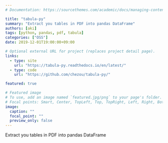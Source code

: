```yaml
---
# Documentation: https://sourcethemes.com/academic/docs/managing-content/

title: "tabula-py"
summary: "Extract you tables in PDF into pandas DataFrame"
authors: [aki]
tags: [python, pandas, pdf, tabula]
categories: ["OSS"]
date: 2019-12-01T19:00:00+09:00

# Optional external URL for project (replaces project detail page).
links:
  - type: site
    url: "https://tabula-py.readthedocs.io/en/latest/"
  - type: code
    url: "https://github.com/chezou/tabula-py/"

featured: true

# Featured image
# To use, add an image named `featured.jpg/png` to your page's folder.
# Focal points: Smart, Center, TopLeft, Top, TopRight, Left, Right, BottomLeft, Bottom, BottomRight.
image:
  caption: ""
  focal_point: ""
  preview_only: false
---
```


Extract you tables in PDF into pandas DataFrame